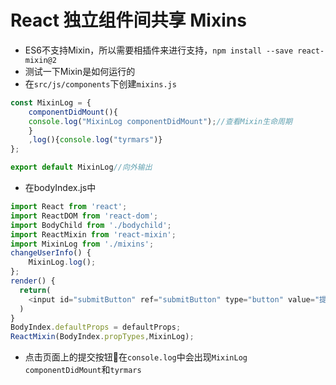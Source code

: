 # React 独立组件间共享 Mixins

* ES6不支持Mixin，所以需要相插件来进行支持，`npm install --save react-mixin@2`
* 测试一下Mixin是如何运行的
* 在`src/js/components`下创建`mixins.js`

```JavaScript
const MixinLog = {
    componentDidMount(){
    console.log("MixinLog componentDidMount");//查看Mixin生命周期
    }
    ,log(){console.log("tyrmars")}
};

export default MixinLog//向外输出
```

* 在bodyIndex.js中

```JavaScript
import React from 'react';
import ReactDOM from 'react-dom';
import BodyChild from './bodychild';
import ReactMixin from 'react-mixin';
import MixinLog from './mixins';
changeUserInfo() {
    MixinLog.log();
};
render() {
  return(
    <input id="submitButton" ref="submitButton" type="button" value="提交" onClick{this.changeUserInfo.bind(this, 99)}/>
  )
}
BodyIndex.defaultProps = defaultProps;
ReactMixin(BodyIndex.propTypes,MixinLog);
```

* 点击页面上的提交按钮🔘在`console.log`中会出现`MixinLog componentDidMount`和`tyrmars`





